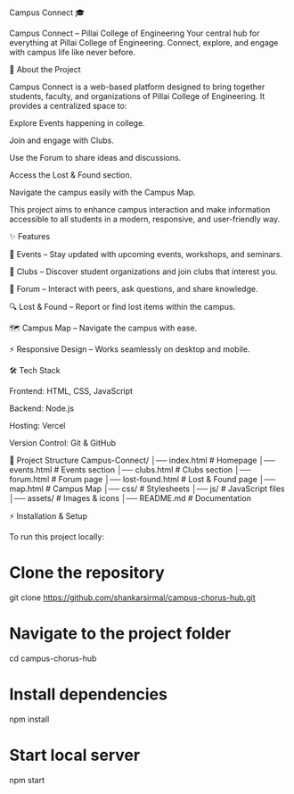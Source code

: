 Campus Connect 🎓

Campus Connect – Pillai College of Engineering
Your central hub for everything at Pillai College of Engineering. Connect, explore, and engage with campus life like never before.

🚀 About the Project

Campus Connect is a web-based platform designed to bring together students, faculty, and organizations of Pillai College of Engineering.
It provides a centralized space to:

Explore Events happening in college.

Join and engage with Clubs.

Use the Forum to share ideas and discussions.

Access the Lost & Found section.

Navigate the campus easily with the Campus Map.

This project aims to enhance campus interaction and make information accessible to all students in a modern, responsive, and user-friendly way.

✨ Features

📅 Events – Stay updated with upcoming events, workshops, and seminars.

👥 Clubs – Discover student organizations and join clubs that interest you.

💬 Forum – Interact with peers, ask questions, and share knowledge.

🔍 Lost & Found – Report or find lost items within the campus.

🗺️ Campus Map – Navigate the campus with ease.

⚡ Responsive Design – Works seamlessly on desktop and mobile.

🛠️ Tech Stack

Frontend: HTML, CSS, JavaScript

Backend: Node.js

Hosting: Vercel

Version Control: Git & GitHub

📂 Project Structure
Campus-Connect/
│── index.html        # Homepage
│── events.html       # Events section
│── clubs.html        # Clubs section
│── forum.html        # Forum page
│── lost-found.html   # Lost & Found page
│── map.html          # Campus Map
│── css/              # Stylesheets
│── js/               # JavaScript files
│── assets/           # Images & icons
│── README.md         # Documentation

⚡ Installation & Setup

To run this project locally:

# Clone the repository
git clone https://github.com/shankarsirmal/campus-chorus-hub.git

# Navigate to the project folder
cd campus-chorus-hub

# Install dependencies
npm install

# Start local server
npm start
